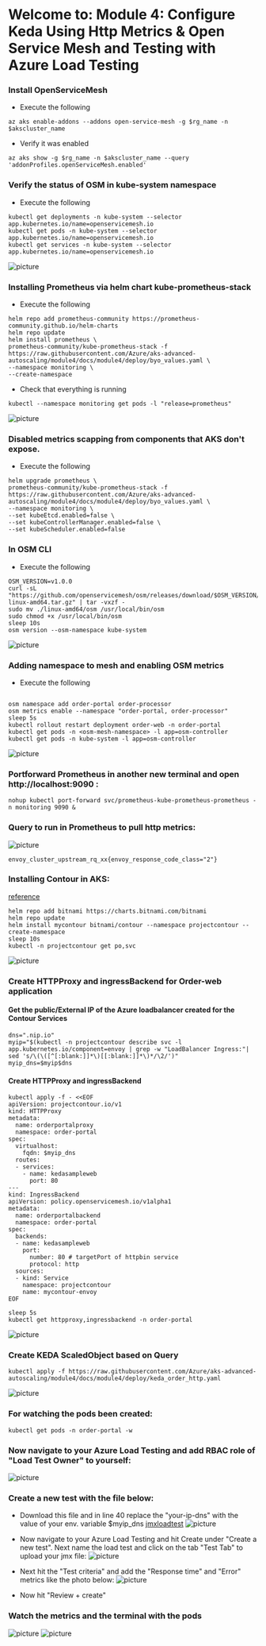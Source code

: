 # Welcome to: Module 4: Configure Keda Using Http Metrics & Open Service Mesh and Testing with Azure Load Testing

### Install OpenServiceMesh

* Execute the following
```
az aks enable-addons --addons open-service-mesh -g $rg_name -n $akscluster_name
```
* Verify it was enabled
```
az aks show -g $rg_name -n $akscluster_name --query 'addonProfiles.openServiceMesh.enabled'
```

### Verify the status of OSM in kube-system namespace

* Execute the following

```
kubectl get deployments -n kube-system --selector app.kubernetes.io/name=openservicemesh.io
kubectl get pods -n kube-system --selector app.kubernetes.io/name=openservicemesh.io
kubectl get services -n kube-system --selector app.kubernetes.io/name=openservicemesh.io

```
![picture](images/picture01.png)
### Installing Prometheus via helm chart kube-prometheus-stack

* Execute the following

```
helm repo add prometheus-community https://prometheus-community.github.io/helm-charts
helm repo update
helm install prometheus \
prometheus-community/kube-prometheus-stack -f https://raw.githubusercontent.com/Azure/aks-advanced-autoscaling/module4/docs/module4/deploy/byo_values.yaml \
--namespace monitoring \
--create-namespace

```
* Check that everything is running

```
kubectl --namespace monitoring get pods -l "release=prometheus"

```
![picture](images/picture02.png)

### Disabled metrics scapping from components that AKS don't expose.

* Execute the following

```
helm upgrade prometheus \
prometheus-community/kube-prometheus-stack -f https://raw.githubusercontent.com/Azure/aks-advanced-autoscaling/module4/docs/module4/deploy/byo_values.yaml \
--namespace monitoring \
--set kubeEtcd.enabled=false \
--set kubeControllerManager.enabled=false \
--set kubeScheduler.enabled=false

```

### In OSM CLI 

* Execute the following 

```
OSM_VERSION=v1.0.0
curl -sL "https://github.com/openservicemesh/osm/releases/download/$OSM_VERSION/osm-$OSM_VERSION-linux-amd64.tar.gz" | tar -vxzf -
sudo mv ./linux-amd64/osm /usr/local/bin/osm
sudo chmod +x /usr/local/bin/osm
sleep 10s
osm version --osm-namespace kube-system

```
![picture](images/picture03.png)
### Adding namespace to mesh and enabling OSM metrics

* Execute the following

```

osm namespace add order-portal order-processor
osm metrics enable --namespace "order-portal, order-processor"
sleep 5s
kubectl rollout restart deployment order-web -n order-portal
kubectl get pods -n <osm-mesh-namespace> -l app=osm-controller
kubectl get pods -n kube-system -l app=osm-controller

```
![picture](images/picture04.png)
### Portforward Prometheus in another new terminal and open http://localhost:9090 :
```
nohup kubectl port-forward svc/prometheus-kube-prometheus-prometheus -n monitoring 9090 &
```

### Query to run in Prometheus to pull http metrics:
![picture](images/picture05.png)
```
envoy_cluster_upstream_rq_xx{envoy_response_code_class="2"}

```

### Installing Contour in AKS:

[reference](https://projectcontour.io/getting-started/#option-2-helm)
```
helm repo add bitnami https://charts.bitnami.com/bitnami
helm repo update
helm install mycontour bitnami/contour --namespace projectcontour --create-namespace
sleep 10s
kubectl -n projectcontour get po,svc

```
![picture](images/picture06.png)
### Create HTTPProxy and ingressBackend for Order-web application
#### Get the public/External IP of the Azure loadbalancer created for the Contour Services
```
dns=".nip.io"
myip="$(kubectl -n projectcontour describe svc -l app.kubernetes.io/component=envoy | grep -w "LoadBalancer Ingress:"| sed 's/\(\([^[:blank:]]*\)[[:blank:]]*\)*/\2/')"
myip_dns=$myip$dns

```
#### Create HTTPProxy and ingressBackend
```
kubectl apply -f - <<EOF
apiVersion: projectcontour.io/v1
kind: HTTPProxy
metadata:
  name: orderportalproxy
  namespace: order-portal
spec:
  virtualhost:
    fqdn: $myip_dns
  routes:
  - services:
    - name: kedasampleweb
      port: 80
---
kind: IngressBackend
apiVersion: policy.openservicemesh.io/v1alpha1
metadata:
  name: orderportalbackend
  namespace: order-portal
spec:
  backends:
  - name: kedasampleweb
    port:
      number: 80 # targetPort of httpbin service
      protocol: http
  sources:
  - kind: Service
    namespace: projectcontour
    name: mycontour-envoy
EOF

sleep 5s
kubectl get httpproxy,ingressbackend -n order-portal

```
![picture](images/picture07.png)
### Create KEDA ScaledObject based on Query

```
kubectl apply -f https://raw.githubusercontent.com/Azure/aks-advanced-autoscaling/module4/docs/module4/deploy/keda_order_http.yaml
```

![picture](images/picture08.png)
### For watching the pods been created:

```
kubectl get pods -n order-portal -w
```

### Now navigate to your Azure Load Testing and add RBAC role of "Load Test Owner" to yourself:

![picture](images/picture09.png)
### Create a new test with the file below:

* Download this file and in line 40 replace the "your-ip-dns" with the value of your env. variable $myip_dns 
[jmxloadtest](deploy/LvLUpAutoscalingLoadTest.jmx)
![picture](images/picture10.png)

* Now navigate to your Azure Load Testing and hit Create under "Create a new test". Next name the load test and click on the tab "Test Tab" to upload your jmx file:
![picture](images/picture11.png)

* Next hit the "Test criteria" and add the "Response time" and "Error" metrics like the photo below:
![picture](images/picture12.png)

* Now hit "Review + create"

### Watch the metrics and the terminal with the pods
![picture](images/picture13.png)
![picture](images/picture14.png)
